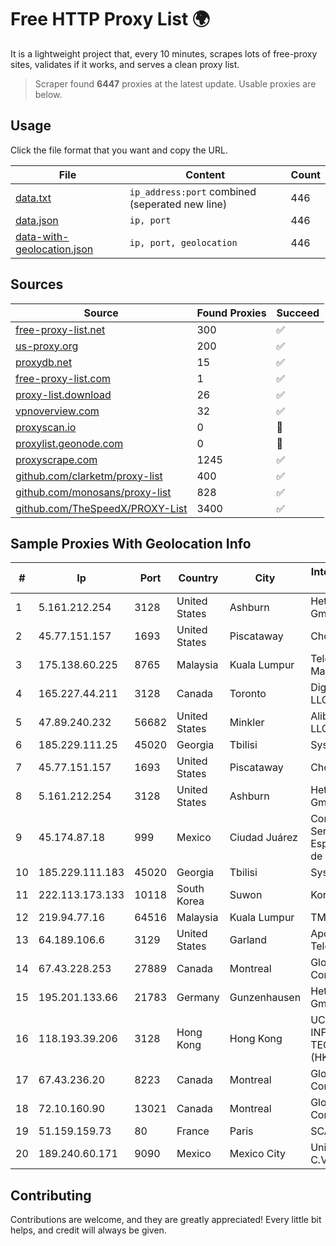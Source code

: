 
# Free HTTP Proxy List 🌍

It is a lightweight project that, every 10 minutes, scrapes lots of free-proxy sites, validates if it works, and serves a clean proxy list.


> Scraper found **6447** proxies at the latest update. Usable proxies are below.

## Usage

Click the file format that you want and copy the URL.


|File|Content|Count|
|----|-------|-----|
|[data.txt](https://raw.githubusercontent.com/themiralay/Proxy-List-World/master/data.txt)|`ip_address:port` combined (seperated new line)|446|
|[data.json](https://raw.githubusercontent.com/themiralay/Proxy-List-World/master/data.json)|`ip, port`|446|
|[data-with-geolocation.json](https://raw.githubusercontent.com/themiralay/Proxy-List-World/master/data-with-geolocation.json)|`ip, port, geolocation`|446|

## Sources

|Source|Found Proxies|Succeed|
|------|-------------|-------|
|[free-proxy-list.net](https://free-proxy-list.net)|300|✅|
|[us-proxy.org](https://www.us-proxy.org)|200|✅|
|[proxydb.net](http://proxydb.net)|15|✅|
|[free-proxy-list.com](https://free-proxy-list.com/?page=&port=&type%5B%5D=http&type%5B%5D=https&up_time=0&search=Search)|1|✅|
|[proxy-list.download](https://www.proxy-list.download/HTTP)|26|✅|
|[vpnoverview.com](https://vpnoverview.com/privacy/anonymous-browsing/free-proxy-servers)|32|✅|
|[proxyscan.io](https://www.proxyscan.io)|0|🚫|
|[proxylist.geonode.com](https://proxylist.geonode.com/api/proxy-list?limit=300&page=1&sort_by=lastChecked&sort_type=desc&protocols=http,https)|0|🚫|
|[proxyscrape.com](https://api.proxyscrape.com/v2/?request=displayproxies&protocol=http&timeout=10000&country=all&ssl=all&anonymity=all)|1245|✅|
|[github.com/clarketm/proxy-list](https://raw.githubusercontent.com/clarketm/proxy-list/master/proxy-list-raw.txt)|400|✅|
|[github.com/monosans/proxy-list](https://raw.githubusercontent.com/monosans/proxy-list/main/proxies/http.txt)|828|✅|
|[github.com/TheSpeedX/PROXY-List](https://raw.githubusercontent.com/TheSpeedX/PROXY-List/master/http.txt)|3400|✅|


## Sample Proxies With Geolocation Info

|#|Ip|Port|Country|City|Internet Service Provider|
|-|--|----|-------|----|-------------------------|
|1|5.161.212.254|3128|United States|Ashburn|Hetzner Online GmbH|
|2|45.77.151.157|1693|United States|Piscataway|Choopa|
|3|175.138.60.225|8765|Malaysia|Kuala Lumpur|Telekom Malaysia Berhad|
|4|165.227.44.211|3128|Canada|Toronto|DigitalOcean, LLC|
|5|47.89.240.232|56682|United States|Minkler|Alibaba.com LLC|
|6|185.229.111.25|45020|Georgia|Tbilisi|Sysnet LLC|
|7|45.77.151.157|1693|United States|Piscataway|Choopa|
|8|5.161.212.254|3128|United States|Ashburn|Hetzner Online GmbH|
|9|45.174.87.18|999|Mexico|Ciudad Juárez|Computadoras y Servicios Especiales SA de CV|
|10|185.229.111.183|45020|Georgia|Tbilisi|Sysnet LLC|
|11|222.113.173.133|10118|South Korea|Suwon|Korea Telecom|
|12|219.94.77.16|64516|Malaysia|Kuala Lumpur|TMnet|
|13|64.189.106.6|3129|United States|Garland|Apogee Telecom Inc.|
|14|67.43.228.253|27889|Canada|Montreal|GloboTech Communications|
|15|195.201.133.66|21783|Germany|Gunzenhausen|Hetzner Online GmbH|
|16|118.193.39.206|3128|Hong Kong|Hong Kong|UCLOUD INFORMATION TECHNOLOGY (HK) LIMITED|
|17|67.43.236.20|8223|Canada|Montreal|GloboTech Communications|
|18|72.10.160.90|13021|Canada|Montreal|GloboTech Communications|
|19|51.159.159.73|80|France|Paris|SCALEWAY|
|20|189.240.60.171|9090|Mexico|Mexico City|Uninet S.A. de C.V.|



## Contributing

Contributions are welcome, and they are greatly appreciated! Every
little bit helps, and credit will always be given.

